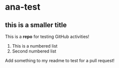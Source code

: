 # ana-test
## this is a smaller title 
This is a **repo** for testing GitHub activities! 

1. This is a numbered list
2. Second numbered list 

Add something to my readme to test for a pull request! 
